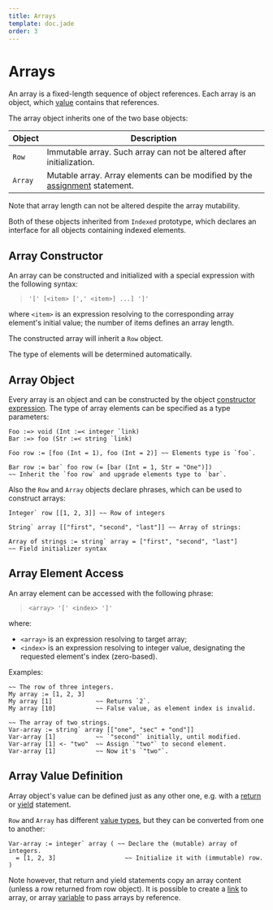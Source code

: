```yaml
---
title: Arrays
template: doc.jade
order: 3
---
```


Arrays
======
<!--
Copyright (C) 2010-2014 Ruslan Lopatin.
Permission is granted to copy, distribute and/or modify this document
under the terms of the GNU Free Documentation License, Version 1.3
or any later version published by the Free Software Foundation;
with no Invariant Sections, no Front-Cover Texts, and no Back-Cover Texts.
A copy of the license is included in the section entitled "GNU
Free Documentation License".
-->

An array is a fixed-length sequence of object references. Each array is an
object, which [value](/docs/objects/value.html) contains that references.

The array object inherits one of the two base objects:

| Object  | Description
|---------|---------------------------------------------------------------------
| `Row`   | Immutable array. Such array can not be altered after initialization.
| `Array` | Mutable array. Array elements can be modified by the [assignment](variables.html#assignment) statement.

Note that array length can not be altered despite the array mutability.

Both of these objects inherited from `Indexed` prototype, which declares an
interface for all objects containing indexed elements.


Array Constructor
-----------------

An array can be constructed and initialized with a special expression with the
following syntax:
> `'[' [<item> [',' <item>] ...] ']'`

where `<item>` is an expression resolving to the corresponding array element's
initial value; the number of items defines an array length.

The constructed array will inherit a `Row` object.

The type of elements will be determined automatically.


Array Object
------------

Every array is an object and can be constructed by the
object [constructor expression][]. The type of array
elements can be specified as a type parameters:
```o42a
Foo :=> void (Int :=< integer `link)
Bar :=> foo (Str :=< string `link)

Foo row := [foo (Int = 1), foo (Int = 2)] ~~ Elements type is `foo`.

Bar row := bar` foo row (= [bar (Int = 1, Str = "One")]) 
~~ Inherit the `foo row` and upgrade elements type to `bar`.
```

[constructor expression]: ../objects/creation.html#constructor-expression

Also the `Row` and `Array` objects declare phrases, which can be used to
 construct arrays:
```o42a
Integer` row [[1, 2, 3]] ~~ Row of integers

String` array [["first", "second", "last"]] ~~ Array of strings:

Array of strings := string` array = ["first", "second", "last"]
~~ Field initializer syntax
```


Array Element Access
--------------------

An array element can be accessed with the following phrase:
> `<array> '[' <index> ']'`

where:

* `<array>` is an expression resolving to target array;
* `<index>` is an expression resolving to integer value, designating the
  requested element's index (zero-based).

Examples:
```o42a
~~ The row of three integers.
My array := [1, 2, 3]
My array [1]            ~~ Returns `2`.
My array [10]           ~~ False value, as element index is invalid.

~~ The array of two strings.
Var-array := string` array [["one", "sec" + "ond"]]
Var-array [1]           ~~ `"second"` initially, until modified.
Var-array [1] <- "two"  ~~ Assign `"two"` to second element.
Var-array [1]           ~~ Now it's `"two"`.
```


Array Value Definition
----------------------

Array object's value can be defined just as any other one, e.g. with a
[return](../objects/definition.html#return)
or [yield](../objects/definition.html#yield) statement.

`Row` and `Array` has different [value types](../objects/value.html#value-type),
but they can be converted from one to another:
```o42a
Var-array := integer` array ( ~~ Declare the (mutable) array of integers.
  = [1, 2, 3]                   ~~ Initialize it with (immutable) row.
)
```

Note however, that return and yield statements copy an array content (unless
a row returned from row object). It is possible to create a [link](links.html)
to array, or array [variable](variables.html) to pass arrays by reference.
